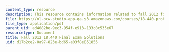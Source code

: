 ```yaml
---
content_type: resource
description: This resource contains information related to fall 2012 final exam solutions.
file: https://ol-ocw-studio-app-qa.s3.amazonaws.com/courses/18-440-probability-and-random-variables-spring-2014/d17b2ce20a97823ebd65a03f8e851855_MIT18_440S14_final2012_sol.pdf
file_type: application/pdf
parent_uid: ad4082be-9ec3-954f-e913-133c8c535e67
resourcetype: Document
title: Fall 2012 18.440 Final Exam Solutions
uid: d17b2ce2-0a97-823e-bd65-a03f8e851855
---
```

